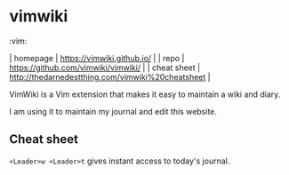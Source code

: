 # vimwiki
:vim:

| homepage    | https://vimwiki.github.io/          |
| repo        | https://github.com/vimwiki/vimwiki/ |
| cheat sheet |  http://thedarnedestthing.com/vimwiki%20cheatsheet | 

VimWiki is a Vim extension that makes it easy to maintain a wiki and diary.

I am using it to maintain my journal and edit this website.

## Cheat sheet 

`<Leader>w <Leader>t` gives instant access to today's journal.
